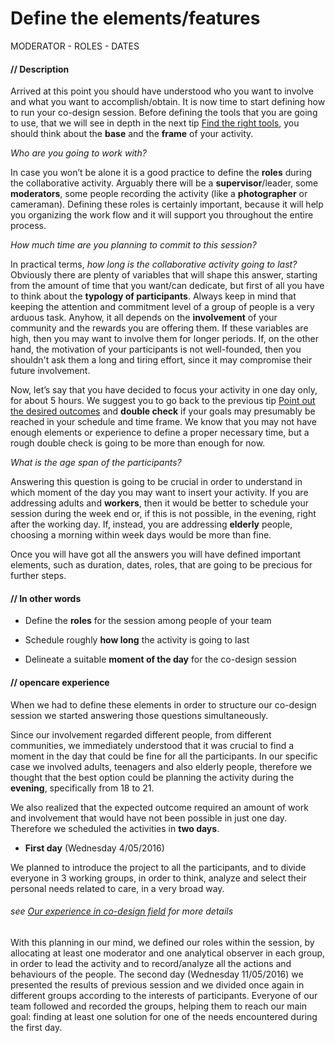 # Define the elements/features

MODERATOR - ROLES - DATES

#### **// Description**
Arrived at this point you should have understood who you want to involve and what you want to accomplish/obtain. It is now time to start defining how to run your co-design session.
Before defining the tools that you are going to use, that we will see in depth in the next tip [Find the right tools](find_the_right_tools.md), you should think about the **base** and the **frame** of your activity.

*Who are you going to work with?*

In case you won’t be alone it is a good practice to define the **roles** during the collaborative activity. Arguably there will be a **supervisor**/leader, some **moderators**, some people recording the activity (like a **photographer** or cameraman). Defining these roles is certainly important, because it will help you organizing the work flow and it will support you throughout the entire process.

*How much time are you planning to commit to this session?*

In practical terms, *how long is the collaborative activity going to last?* Obviously there are plenty of variables that will shape this answer, starting from the amount of time that you want/can dedicate, but first of all you have to think about the **typology of participants**.
Always keep in mind that keeping the attention and commitment level of a group of people is a very arduous task. Anyhow, it all depends on the **involvement** of your community and the rewards you are offering them. If these variables are high, then you may want to involve them for longer periods. If, on the other hand, the motivation of your participants is not well-founded, then you shouldn't ask them a long and tiring effort, since it may compromise their future involvement.

Now, let’s say that you have decided to focus your activity in one day only, for about 5 hours. We suggest you to go back to the previous tip [Point out the desired outcomes](point_out_the_desired_outcomes.md) and **double check** if your goals may presumably be reached in your schedule and time frame.
We know that you may not have enough elements or experience to define a proper necessary time, but a rough double check is going to be more than enough for now.

*What is the age span of the participants?*

Answering this question is going to be crucial in order to understand in which moment of the day you may want to insert your activity. If you are addressing adults and **workers**, then it would be better to schedule your session during the week end or, if this is not possible, in the evening, right after the working day.
If, instead, you are addressing **elderly** people, choosing a morning within week days would be more than fine.

Once you will have got all the answers you will have defined important elements, such as duration, dates, roles, that are going to be precious for further steps.
#### **// In other words**
* Define the **roles** for the session among people of your team

* Schedule roughly **how long** the activity is going to last

* Delineate a suitable **moment of the day** for the co-design session
#### **// opencare experience**

When we had to define these elements in order to structure our co-design session we started answering those questions simultaneously.

Since our involvement regarded different people, from different communities, we immediately understood that it was crucial to find a moment in the day that could be fine for all the participants. In our specific case we involved adults, teenagers and also elderly people, therefore we thought that the best option could be planning the activity during the **evening**, specifically from 18 to 21.

We also realized that the expected outcome required an amount of work and involvement that would have not been possible in just one day. Therefore we scheduled the activities in **two days**.
* **First day** (Wednesday 4/05/2016)

We planned to introduce the project to all the participants, and to divide everyone in 3 working groups, in order to think, analyze and select their personal needs related to care, in a very broad way.

###### see [Our experience in co-design field](our_experience_in_co-design_field.md) for more details

With this planning in our mind, we defined our roles within the session, by allocating at least one moderator and one analytical observer in each group, in order to lead the activity and to record/analyze all the actions and behaviours of the people.
The second day (Wednesday 11/05/2016) we presented the results of previous session and we divided once again in different groups according to the interests of participants. Everyone of our team followed and recorded the groups, helping them to reach our main goal: finding at least one solution for one of the needs encountered during the first day.